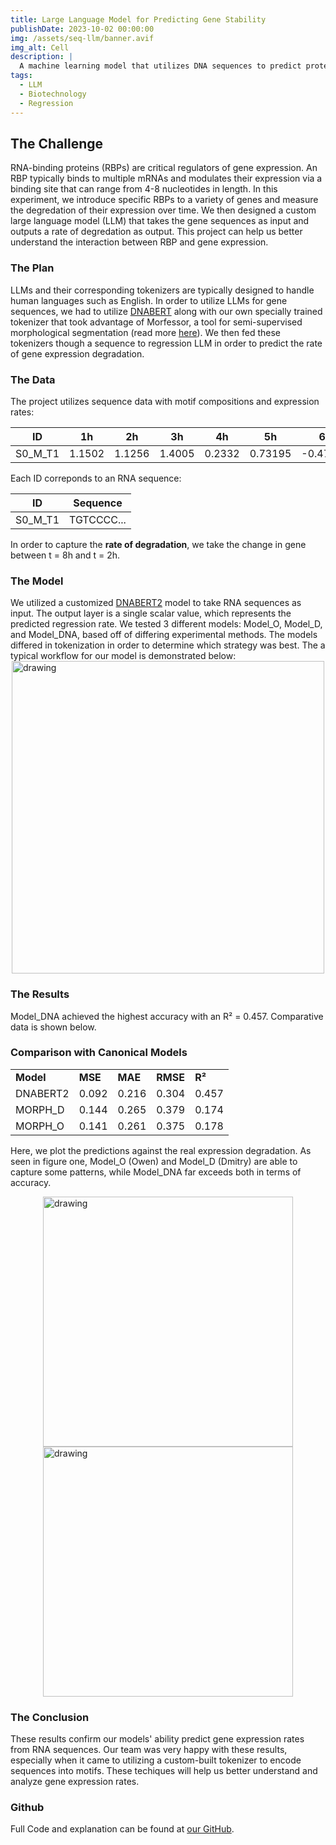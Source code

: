 ```yaml
---
title: Large Language Model for Predicting Gene Stability
publishDate: 2023-10-02 00:00:00
img: /assets/seq-llm/banner.avif
img_alt: Cell
description: |
  A machine learning model that utilizes DNA sequences to predict protein stability.
tags:
  - LLM
  - Biotechnology
  - Regression
---
```

## The Challenge
RNA-binding proteins (RBPs) are critical regulators of gene expression. An RBP typically binds to multiple mRNAs and modulates their expression via a binding site that can range from 4-8 nucleotides in length. In this experiment, we introduce specific RBPs to a variety of genes and measure the degredation of their expression over time. We then designed a custom large language model (LLM) that takes the gene sequences as input and outputs a rate of degredation as output. This project can help us better understand the interaction between RBP and gene expression. 

### The Plan

LLMs and their corresponding tokenizers are typically designed to handle human languages such as English. In order to utilize LLMs for gene sequences, we had to utilize [DNABERT](https://github.com/MAGICS-LAB/DNABERT_2) along with our own specially trained tokenizer that took advantage of Morfessor, a tool for semi-supervised morphological segmentation (read more [here](https://morfessor.readthedocs.io/en/latest/)). We then fed these tokenizers though a sequence to regression LLM in order to predict the rate of gene expression degradation. 

### The Data

The project utilizes sequence data with motif compositions and expression rates:

| **ID**    | **1h** | **2h** | **3h** | **4h** | **5h**  | **6h**   | **7h**   | **8h**   | **10h**  |
| --------- | ------ | ------ | ------ | ------ | ------- | -------- | -------- | -------- | -------- |
| S0\_M\_T1 | 1.1502 | 1.1256 | 1.4005 | 0.2332 | 0.73195 | -0.47038 | -0.57411 | -0.25983 | -0.76564 |

Each ID correponds to an RNA sequence: 

| **ID**    | **Sequence** | 
| --------- | ------ |
| S0\_M\_T1 | TGTCCCC...| 

In order to capture the **rate of degradation**, we take the change in gene between t = 8h and t = 2h. 

### The Model

We utilized a customized [DNABERT2](https://github.com/MAGICS-LAB/DNABERT_2) model to take RNA sequences as input. The output layer is a single scalar value, which represents the predicted regression rate. We tested 3 different models: Model_O, Model_D, and Model_DNA, based off of differing experimental methods. The models differed in tokenization in order to determine which strategy was best. The a typical workflow for our model is demonstrated below:
<img src="/assets/seq-llm/model.png" alt="drawing" width="500" style="display: block; margin: 0 auto;"/> 


### The Results

Model_DNA achieved the highest accuracy with an R² = 0.457. Comparative data is shown below. 

### Comparison with Canonical Models

|           |         |         |          |        |
| --------- | ------- | ------- | -------- | ------ |
| **Model** | **MSE** | **MAE** | **RMSE** | **R²** |
| DNABERT2  | 0.092   | 0.216   | 0.304    | 0.457  |
| MORPH\_D  | 0.144   | 0.265   | 0.379    | 0.174  |
| MORPH\_O  | 0.141   | 0.261   | 0.375    | 0.178  |

Here, we plot the predictions against the real expression degradation. As seen in figure one, Model_O (Owen) and Model_D (Dmitry) are able to capture some patterns, while Model_DNA far exceeds both in terms of accuracy. 

<img src="/assets/seq-llm/comparative_visual.png" alt="drawing" width="400" style="display: block; margin: 0 auto;"/> 
<img src="/assets/seq-llm/reference.png" alt="drawing" width="400" style="display: block; margin: 0 auto;"/> 

### The Conclusion

These results confirm our models' ability predict gene expression rates from RNA sequences. Our team was very happy with these results, especially when it came to utilizing a custom-built tokenizer to encode sequences into motifs. These techiques will help us better understand and analyze gene expression rates.

### Github

Full Code and explanation can be found at [our GitHub](https://github.com/SamuelTWu/Sequence-Expression-LMM/).
